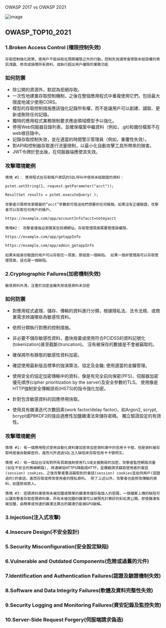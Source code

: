 OWASP 2017 vs OWASP 2021

![image](https://user-images.githubusercontent.com/55253641/177089994-f1425eb4-ad70-4127-a8ef-82a24cb0c586.png)


## OWASP_TOP10_2021
### 1.Broken Access Control (權限控制失效)
```
存取控制強化政策，使用戶不能採取在預期權限之外的行動。控制失效通常會導致未經授權的資訊洩露、修改或損壞所有資料，或執行超出用戶權限的業務功能
```
### 如何防禦

- 除公開的資源外，默認為拒絕存取。
- 一次性地建置存取控制機制，之後在整個應用程式中重複使用它們，包括最大限度地減少使用CORS。
- 模型的存取控制措施應該強化記錄所有權，而不是讓用戶可以創建、讀取、更新或刪除任何記錄。
- 獨特的應用程式業務限制要求應由領域模型予以強化。
- 停用Web伺服器目錄列表，並確保檔案中繼資料（例如，.git)和備份檔案不在web根目錄中。
- 記錄存取控制失效，並在適當的時間警示管理員（例如，重覆性失效）。
- 對API和控制器存取進行流量限制，以最小化自動攻擊工具所帶來的損害。
- JWT令牌於登出後，在伺服器端應使其失效。

### 攻擊環境範例
```
情境 #1： 應用程式在存取帳戶資訊的SQL呼叫中使用未經驗證的資料：

pstmt.setString(1, request.getParameter("acct"));

ResultSet results = pstmt.executeQuery( );

攻擊者只需修改瀏覽器的“acct”參數即可發送他們想要的任何帳號。如果沒有正確驗證，攻擊者可以存取任何用戶的帳戶。

https://example.com/app/accountInfo?acct=notmyacct

情境#2： 攻擊者僅強迫瀏覽某些目標網址。存取管理頁面需要管理員權限。

https://example.com/app/getappInfo

https://example.com/app/admin_getappInfo

如果未經身份驗證的用戶可以存取任一頁面，那就是一個缺陷。 如果一個非管理員可以存取管理頁面，這也是一個缺陷。
```
### 2.Cryptographic Failures(加密機制失效)
```
敏感資料外洩，注重於加密金鑰失效或是資料未加密
```

### 如何防禦
- 對應用程式處理、儲存、傳輸的資料進行分類，根據隱私法、法令法規、或商業需求辨識哪些為敏感性資料。
- 依照分類執行對應的控制措施。
- 非必要不儲存敏感性資料，盡快捨棄或使用符合PCIDSS的資料記號化(tokenization)甚至截斷(truncation)。 沒有被保存的數據是不會被竊取的。
- 確保將所有靜態的敏感性資料加密。
- 確認使用最新版且標準的強演算法、協定及金鑰; 使用適當的金鑰管理。
- 使用安全的協定加密傳輸中的資料，像是有完全前向保密(PFS)、伺服器加密優先順序(cipher prioritization by the server)及安全參數的TLS。 
使用像是HTTP強制安全傳輸技術(HSTS)的指令強化加密。

- 針對包含敏感資料的回應停用快取。
- 使用具有雜湊迭代次數因素(work factor/delay factor)，如Argon2, scrypt, bcrypt或PBKDF2的強自適應性加鹽雜湊法來儲存密碼。
獨立驗證設定的有效性。

### 攻擊環境範例
```
情境 #1: 有一個應用程式使用自動化資料庫加密來加密資料庫中的信用卡卡號，但是資料被存取時是被自動解密的，進而允許透過SQL注入缺陷來存取信用卡卡號明文。

情境 #2: 有一個站台沒有對所有頁面強制使用TLS或支援脆弱的加密，攻擊者監控網路流量(如在不安全的無線網路), 將連線從HTTPS降級成HTTP，並攔截請求竊取使用者的會話(session) cookies，之後攻擊者重送竊取到的會話(session) cookies並劫持用戶(認證過的)的會話，進而存取或修改使用者的隱私資料。 除了上述以外，攻擊者也能修改傳輸的資料，如匯款收款人。

情境 #3: 密碼資料庫使用未被加鹽或簡單的雜湊來儲存每個人的密碼，一個檔案上傳的缺陷可以讓攻擊者存取密碼資料庫，所有未被加鹽的雜湊可以被預先計算好的彩虹表公開。即使雜湊有被加鹽，由簡單或快速的雜湊法算出的雜湊仍能被GPU破解。
```
### 3.Injection(注入式攻擊)
### 4.Insecure Design(不安全設計)
### 5.Security Misconfiguration(安全設定缺陷)
### 6.Vulnerable and Outdated Components(危險或過舊的元件)
### 7.Identification and Authentication Failures(認證及驗證機制失效)
### 8.Software and Data Integrity Failures(軟體及資料完整性失效)
### 9.Security Logging and Monitoring Failures(資安記錄及監控失效)
### 10.Server-Side Request Forgery(伺服端請求偽造)
